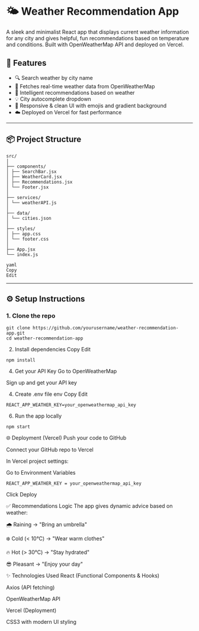 # 🌤️ Weather Recommendation App

A sleek and minimalist React app that displays current weather information for any city and gives helpful, fun recommendations based on temperature and conditions. Built with OpenWeatherMap API and deployed on Vercel.

## 🚀 Features

- 🔍 Search weather by city name
- 📡 Fetches real-time weather data from OpenWeatherMap
- 🎯 Intelligent recommendations based on weather 
- 💡 City autocomplete dropdown
- 📱 Responsive & clean UI with emojis and gradient background
- ☁️ Deployed on Vercel for fast performance

---

## 📦 Project Structure
```
src/
│
├── components/
│ ├── SearchBar.jsx
│ ├── WeatherCard.jsx
│ ├── Recommendations.jsx
│ └── Footer.jsx
│
├── services/
│ └── weatherAPI.js
│
├── data/
│ └── cities.json
│
├── styles/
│ ├── app.css
│ └── footer.css
│
├── App.jsx
└── index.js

yaml
Copy
Edit
```
---

## ⚙️ Setup Instructions

### 1. Clone the repo

```
git clone https://github.com/yourusername/weather-recommendation-app.git
cd weather-recommendation-app

```

2. Install dependencies
Copy
Edit
```
npm install
```

4. Get your API Key
Go to OpenWeatherMap

Sign up and get your API key

4. Create .env file
env
Copy
Edit
```
REACT_APP_WEATHER_KEY=your_openweathermap_api_key
```
6. Run the app locally
```
npm start
```

🌐 Deployment (Vercel)
Push your code to GitHub

Connect your GitHub repo to Vercel

In Vercel project settings:

Go to Environment Variables
```
REACT_APP_WEATHER_KEY = your_openweathermap_api_key
```

Click Deploy

✅ Recommendations Logic
The app gives dynamic advice based on weather:

🌧️ Raining → "Bring an umbrella"

❄️ Cold (< 10°C) → "Wear warm clothes"

🔥 Hot (> 30°C) → "Stay hydrated"

😎 Pleasant → "Enjoy your day"

✨ Technologies Used
React (Functional Components & Hooks)

Axios (API fetching)

OpenWeatherMap API

Vercel (Deployment)

CSS3 with modern UI styling
